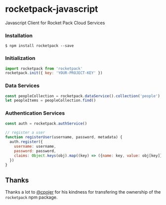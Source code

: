# rocketpack-javascript
Javascript Client for Rocket Pack Cloud Services

### Installation

```shell
$ npm install rocketpack --save
```

### Initialization

```javascript
import rocketpack from 'rocketpack'
rocketpack.init({ key: 'YOUR-PROJECT-KEY' })
```

### Data Services

```javascript
const peopleCollection = rocketpack.dataService().collection('people')
let peopleItems = peopleCollection.find()
```

### Authentication Services

```javascript
const auth = rocketpack.authService()
 
// register a user
function registerUser(username, password, metadata) {
  auth.register({
    username: username,
    password: password,
    claims: Object.keys(obj).map((key) => ({name: key, value: obj[key]})
  })
}
```

## Thanks
Thanks a lot to [@cpojer](https://github.com/cpojer) for his kindness for transfering the ownership of the `rocketpack` npm package.